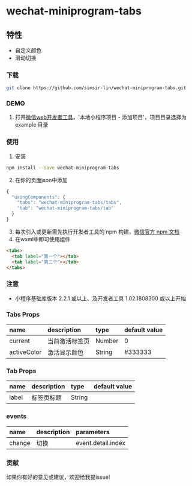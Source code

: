 # wechat-miniprogram-tabs

## 特性
* 自定义颜色
* 滑动切换

### 下载
``` bash
git clone https://github.com/simsir-lin/wechat-miniprogram-tabs.git
```

### DEMO
1. 打开[微信web开发者工具](https://mp.weixin.qq.com/debug/wxadoc/dev/devtools/download.html)，'本地小程序项目 - 添加项目'，项目目录选择为 example 目录

### 使用
1. 安装
```bash
npm install --save wechat-miniprogram-tabs
```
2. 在你的页面json中添加
``` javascript
{
  "usingComponents": {
    "tabs": "wechat-miniprogram-tabs/tabs",
    "tab": "wechat-miniprogram-tabs/tab"
  }
}
```
3. 每次引入或更新需先执行开发者工具的 npm 构建，[微信官方 npm 文档](https://developers.weixin.qq.com/miniprogram/dev/devtools/npm.html)
4. 在wxml中即可使用组件
``` html
<tabs>
  <tab label="第一个"></tab>
  <tab label="第二个"></tab>
</tabs>
```

### 注意
* 小程序基础库版本 2.2.1 或以上、及开发者工具 1.02.1808300 或以上开始

### Tabs Props

| name     | description              | type     | default value |
| :---------------- | :----------------------- | :------  | :------------ |
| current             | 当前激活标签页                 | Number    | 0          |
| activeColor             | 激活显示颜色                 | String    | #333333          |

### Tab Props

| name     | description              | type     | default value |
| :---------------- | :----------------------- | :------  | :------------ |
| label             | 标签页标题                 | String    |          |

### events

| name     | description              | parameters     |
| :---------------- | :----------------------- | :------  |
| change            | 切换                |   event.detail.index  |


### 贡献
如果你有好的意见或建议，欢迎给我提issue!
